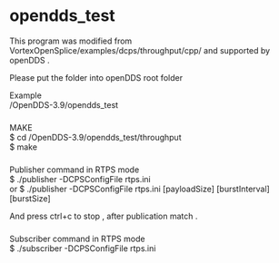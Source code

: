 # opendds_test

This program was modified from VortexOpenSplice/examples/dcps/throughput/cpp/ and supported by openDDS .

Please put the folder into openDDS root folder  

Example  
/OpenDDS-3.9/opendds_test 

###  
MAKE  
$ cd /OpenDDS-3.9/opendds_test/throughput  
$ make

###  
Publisher command in RTPS mode  
$ ./publisher -DCPSConfigFile rtps.ini   
or
$ ./publisher -DCPSConfigFile rtps.ini [payloadSize] [burstInterval] [burstSize]  

And press ctrl+c to stop , after publication match . 
  
###  
Subscriber command in RTPS mode  
$ ./subscriber -DCPSConfigFile rtps.ini  
